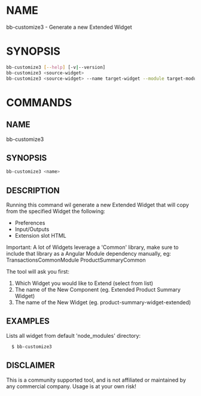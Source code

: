 # NAME

bb-customize3 - Generate a new Extended Widget

# SYNOPSIS

```bash
bb-customize3 [--help] [-v|--version]
bb-customize3 <source-widget>
bb-customize3 <source-widget> --name target-widget --module target-module
```

# COMMANDS

## NAME

bb-customize3

## SYNOPSIS

```bash
bb-customize3 <name>
```

## DESCRIPTION

Running this command wil generate a new Extended Widget that will copy from the specified Widget the following:
 - Preferences
 - Input/Outputs
 - Extension slot HTML

Important: A lot of Widgets leverage a 'Common' library, make sure to include that library as a Angular Module dependency manually, eg:
 TransactionsCommonModule
 ProductSummaryCommon

The tool will ask you first:
 1. Which Widget you would like to Extend (select from list)
 2. The name of the New Component (eg. Extended Product Summary Widget)
 3. The name of the New Widget (eg. product-summary-widget-extended)

## EXAMPLES

Lists all widget from default 'node_modules' directory:

```bash
  $ bb-customize3
```

## DISCLAIMER

This is a community supported tool, and is not affiliated or maintained by any commercial company.
Usage is at your own risk!